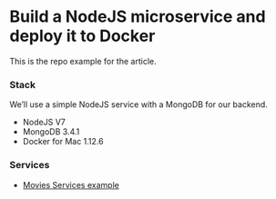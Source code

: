 # Build a NodeJS microservice and deploy it to Docker

This is the repo example for the article.

### Stack
We’ll use a simple NodeJS service with a MongoDB for our backend.
- NodeJS V7
- MongoDB 3.4.1
- Docker for Mac 1.12.6

### Services

- [Movies Services example](./movies-service)
